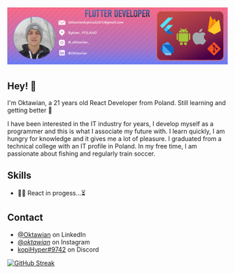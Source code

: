 <h1 align="center">
  <img src="BanerK.png" alt="Marton Lederer" />
</h1>

## Hey! 👋

I'm Oktawian, a 21 years old React Developer from Poland. Still learning and getting better 🧠

I have been interested in the IT industry for years, I develop myself as a programmer and this is what I associate my future with. I learn quickly, I am hungry for knowledge and it gives me a lot of pleasure. I graduated from a technical college with an IT profile in Poland. In my free time, I am passionate about fishing and regularly train soccer.

## Skills

- 👨‍💻 React in progess...⏳

## Contact

- [@Oktawian](https://www.linkedin.com/in/oktawian-kopica-403282259) on LinkedIn
- [@_oktawian_](https://www.instagram.com/_oktawian_/) on Instagram
- [kopiHyper#9742](./) on Discord

[![GitHub Streak](http://github-readme-streak-stats.herokuapp.com?user=kopiHyper&theme=dark)](https://git.io/streak-stats)
